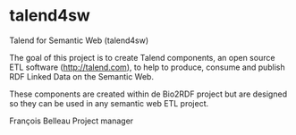 talend4sw
=========

Talend for Semantic Web (talend4sw)

The goal of this project is to create Talend components, an open source ETL software (http://talend.com),
to help to produce, consume and publish RDF Linked Data on the Semantic Web.

These components are created within de Bio2RDF project but are designed so they can be used 
in any semantic web ETL project.

François Belleau
Project manager




